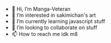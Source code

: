 - 👋 Hi, I’m Manga-Veteran
- 👀 I’m interested in sakimichan's art
- 🌱 I’m currently learning javascript stuff
- 💞️ I’m looking to collaborate on stuff
- 📫 How to reach me idk m8

<!---
Manga-Veteran/Manga-Veteran is a ✨ special ✨ repository because its `README.md` (this file) appears on your GitHub profile.
You can click the Preview link to take a look at your changes.
--->
